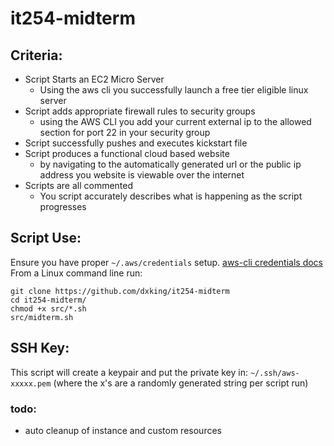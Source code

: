 # it254-midterm
## Criteria:
- Script Starts an EC2 Micro Server
  - Using the aws cli you successfully launch a free tier eligible linux server
- Script adds appropriate firewall rules to security groups
  - using the AWS CLI you add your current external ip to the allowed  section for port 22 in your security group
- Script successfully pushes and executes kickstart file
- Script produces a functional cloud based website
  - by navigating to the automatically generated url or the public ip address you website is viewable over the internet
- Scripts are all commented
  - You script accurately describes what is happening as the script progresses
## Script Use:
Ensure you have proper `~/.aws/credentials` setup. [aws-cli credentials docs](https://docs.aws.amazon.com/cli/latest/userguide/cli-chap-configure.html)
From a Linux command line run:
```
git clone https://github.com/dxking/it254-midterm
cd it254-midterm/
chmod +x src/*.sh
src/midterm.sh
```

## SSH Key:
This script will create a keypair and put the private key in: `~/.ssh/aws-xxxxx.pem` (where the x's are a randomly generated string per script run)

### todo:
- auto cleanup of instance and custom resources
